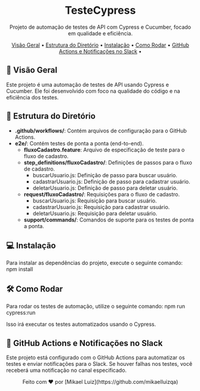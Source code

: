   <!-- Título do Projeto -->
  <h1 align="center">TesteCypress</h1>
  
  <!-- Descrição do Projeto -->
  <p align="center">Projeto de automação de testes de API com Cypress e Cucumber, focado em qualidade e eficiência.</p>
  
  <!-- Tópicos do Projeto -->
  <p align="center">
    <a href="#-visão-geral">Visão Geral</a> •
    <a href="#-estrutura-do-diretório">Estrutura do Diretório</a> •
    <a href="#-instalação">Instalação</a> •
    <a href="#--como-rodar">Como Rodar</a> •
    <a href="#-github-actions-e-notificações-no-slack">GitHub Actions e Notificações no Slack</a> •
  </p>
  
  <!-- Conteúdo do README -->
  ## 🚀 Visão Geral
  
  Este projeto é uma automação de testes de API usando Cypress e Cucumber. Ele foi desenvolvido com foco na qualidade do código e na eficiência dos testes.
  
  ## 📂 Estrutura do Diretório
  
  - **.github/workflows/**: Contém arquivos de configuração para o GitHub Actions.
  - **e2e/**: Contém testes de ponta a ponta (end-to-end).
    - **fluxoCadastro.feature**: Arquivo de especificação de teste para o fluxo de cadastro.
    - **step_definitions/fluxoCadastro/**: Definições de passos para o fluxo de cadastro.
      - buscarUsuario.js: Definição de passo para buscar usuário.
      - cadastrarUsuario.js: Definição de passo para cadastrar usuário.
      - deletarUsuario.js: Definição de passo para deletar usuário.
    - **request/fluxoCadastro/**: Requisições para o fluxo de cadastro.
      - buscarUsuario.js: Requisição para buscar usuário.
      - cadastrarUsuario.js: Requisição para cadastrar usuário.
      - deletarUsuario.js: Requisição para deletar usuário.
    - **support/commands/**: Comandos de suporte para os testes de ponta a ponta.
  
  ## 💻 Instalação
  
  Para instalar as dependências do projeto, execute o seguinte comando:
  npm install
  
  ## 🛠️ Como Rodar
  
  Para rodar os testes de automação, utilize o seguinte comando:
  npm run cypress:run
  
  Isso irá executar os testes automatizados usando o Cypress.
  
  ## 🚀 GitHub Actions e Notificações no Slack
  
  Este projeto está configurado com o GitHub Actions para automatizar os testes e enviar notificações para o Slack. Se houver falhas nos testes, você receberá uma notificação no canal especificado.
  
  <div align="center">Feito com ❤️ por [Mikael Luiz](https://github.com/mikaelluizqa)</div>
